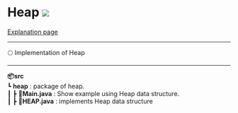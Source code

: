 # Heap <img src = "https://img.shields.io/badge/JAVA-007396?style=for-the-badge&logo=java&logoColor=white">

[Explanation page](https://lunareclipse000.wordpress.com/2024/03/01/java-heap/)

---------

:full_moon: Implementation of Heap

---------

**📦src**  
 ┗ **heap** : package of heap.  
 ┃ ┣ **📜Main.java** : Show example using Heap data structure.  
 ┃ ┣ **📜HEAP.java** : implements Heap data structure